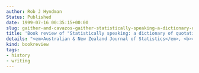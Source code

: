 ```yaml
---
author: Rob J Hyndman
Status: Published
date: 1999-07-16 00:35:15+00:00
slug: gaither-and-cavazos-gaither-statistically-speaking-a-dictionary-of-quotations
title: 'Book review of "Statistically speaking: a dictionary of quotations" (Gaither and Cavazos-Gaither, 1996)'
details: "<em>Australian & New Zealand Journal of Statistics</em>, <b>41</b>(3), 380-382"
kind: bookreview
tags:
- history
- writing
---
```

